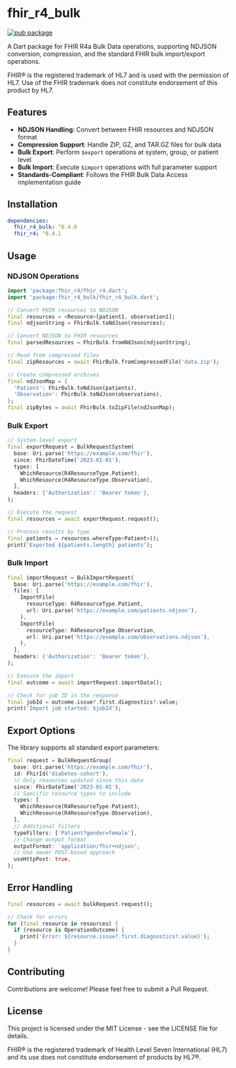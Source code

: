 # fhir_r4_bulk

[![pub package](https://img.shields.io/pub/v/fhir_r4_bulk.svg)](https://pub.dev/packages/fhir_r4_bulk)

A Dart package for FHIR R4a Bulk Data operations, supporting NDJSON conversion, compression, and the standard FHIR bulk import/export operations.

FHIR® is the registered trademark of HL7 and is used with the permission of HL7. Use of the FHIR trademark does not constitute endorsement of this product by HL7.

## Features

- **NDJSON Handling**: Convert between FHIR resources and NDJSON format
- **Compression Support**: Handle ZIP, GZ, and TAR.GZ files for bulk data
- **Bulk Export**: Perform `$export` operations at system, group, or patient level
- **Bulk Import**: Execute `$import` operations with full parameter support
- **Standards-Compliant**: Follows the FHIR Bulk Data Access implementation guide

## Installation

```yaml
dependencies:
  fhir_r4_bulk: ^0.4.0
  fhir_r4: ^0.4.1
```

## Usage

### NDJSON Operations

```dart
import 'package:fhir_r4/fhir_r4.dart';
import 'package:fhir_r4_bulk/fhir_r4_bulk.dart';

// Convert FHIR resources to NDJSON
final resources = <Resource>[patient1, observation1];
final ndjsonString = FhirBulk.toNdJson(resources);

// Convert NDJSON to FHIR resources
final parsedResources = FhirBulk.fromNdJson(ndjsonString);

// Read from compressed files
final zipResources = await FhirBulk.fromCompressedFile('data.zip');

// Create compressed archives
final ndJsonMap = {
  'Patient': FhirBulk.toNdJson(patients),
  'Observation': FhirBulk.toNdJson(observations),
};
final zipBytes = await FhirBulk.toZipFile(ndJsonMap);
```

### Bulk Export

```dart
// System-level export
final exportRequest = BulkRequestSystem(
  base: Uri.parse('https://example.com/fhir'),
  since: FhirDateTime('2023-01-01'),
  types: [
    WhichResource(R4ResourceType.Patient),
    WhichResource(R4ResourceType.Observation),
  ],
  headers: {'Authorization': 'Bearer token'},
);

// Execute the request
final resources = await exportRequest.request();

// Process results by type
final patients = resources.whereType<Patient>();
print('Exported ${patients.length} patients');
```

### Bulk Import

```dart
final importRequest = BulkImportRequest(
  base: Uri.parse('https://example.com/fhir'),
  files: [
    ImportFile(
      resourceType: R4ResourceType.Patient,
      url: Uri.parse('https://example.com/patients.ndjson'),
    ),
    ImportFile(
      resourceType: R4ResourceType.Observation,
      url: Uri.parse('https://example.com/observations.ndjson'),
    ),
  ],
  headers: {'Authorization': 'Bearer token'},
);

// Execute the import
final outcome = await importRequest.importData();

// Check for job ID in the response
final jobId = outcome.issue?.first.diagnostics?.value;
print('Import job started: $jobId');
```

## Export Options

The library supports all standard export parameters:

```dart
final request = BulkRequestGroup(
  base: Uri.parse('https://example.com/fhir'),
  id: FhirId('diabetes-cohort'),
  // Only resources updated since this date
  since: FhirDateTime('2023-01-01'),
  // Specific resource types to include
  types: [
    WhichResource(R4ResourceType.Patient),
    WhichResource(R4ResourceType.Observation),
  ],
  // Additional filters
  typeFilters: ['Patient?gender=female'],
  // Change output format
  outputFormat: 'application/fhir+ndjson',
  // Use newer POST-based approach
  useHttpPost: true,
);
```

## Error Handling

```dart
final resources = await bulkRequest.request();

// Check for errors
for (final resource in resources) {
  if (resource is OperationOutcome) {
    print('Error: ${resource.issue?.first.diagnostics?.value}');
  }
}
```

## Contributing

Contributions are welcome! Please feel free to submit a Pull Request.

## License

This project is licensed under the MIT License - see the LICENSE file for details.

FHIR® is the registered trademark of Health Level Seven International (HL7) and its use does not constitute endorsement of products by HL7®.